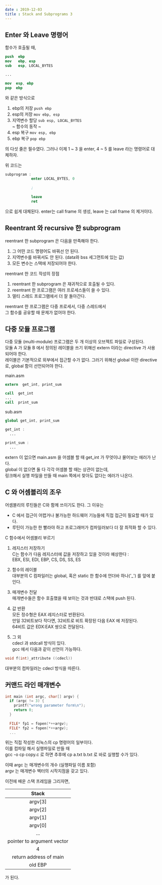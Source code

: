 ```yaml
---
date : 2019-12-03
title : Stack and Subprograms 3
---
```


## Enter 와 Leave 명령어

함수가 호출될 때, 
```nasm
push  ebp
mov   ebp, esp
sub   esp, LOCAL_BYTES

...

mov  esp, ebp
pop  ebp
```
와 같은 방식으로 
1. ebp의 저장 `push ebp`
2. esp의 저장 `mov ebp, esp`
3. 지역변수 할당 `sub esp, LOCAL_BYTES`  
~ 함수의 동작 ~
4. esp 복구 `mov esp, ebp`
5. ebp 복구 `pop ebp`

의 다섯 줄은 필수였다. 그러나 이제 1 ~ 3 을 enter,
4 ~ 5 를 leave 라는 명령어로 대체하자.

위 코드는

```nasm
subprogram :
            enter LOCAL_BYTES, 0
            
            ;
            
            leave
            ret         
```
으로 쉽게 대체된다. enter는 call frame 의 생성,
leave 는 call frame 의 제거이다.  


## Reentrant 와 recursive 한 subprogram

reentrant 한 subprogram 은 다음을 만족해야 한다. 
1. 그 어떤 코드 명령어도 바꿔선 안 된다.  
2. 지역변수를 바꿔서도 안 된다. (data와 bss 세그먼트에 있는 값)  
3. 모든 변수는 스택에 저장되어야 한다.  

reentrant 한 코드 작성의 장점
1. reentrant 한 subprogram 은 재귀적으로 호출될 수 있다.  
2. reentrant 한 프로그램은 여러 프로세스들이 쓸 수 있다.  
3. 멀티 스레드 프로그램에서 더 잘 돌아간다.  

reentrant 한 프로그램은 다중 프로세서, 다중 스레드에서  
그 함수를 공유할 때 문제가 없어야 한다.  


## 다중 모듈 프로그램

다중 모듈 (multi-module) 프로그램은 두 개 이상의 오브젝트 파일로 구성된다.  
모듈 A 가 모듈 B 에서 정의된 레이블을 쓰기 위해선 extern 이라는 directive 가 사용되어야 한다.  
레이블은 기본적으로 외부에서 접근할 수가 없다. 그러기 위해선 global 이란 directive 로, global 함이 선언되어야 한다.  


main.asm
```nasm
extern  get_int, print_sum

call  get_int
...
call  print_sum
```

sub.asm
```nasm
global get_int, print_sum

get_int : 
  ...
  
print_sum :
  ...
```

extern 이 없으면 main.asm 을 어셈블 할 때 get_int 가 무엇이냐 물어보는 에러가 난다.  
global 이 없으면 둘 다 각각 어셈블 할 때는 상관이 없는데,  
링크해서 실행 파일을 만들 때 main 쪽에서 찾아도 없다는 에러가 나온다.  

## C 와 어셈블리의 조우  

어셈블리의 루틴들은 C와 함께 쓰이기도 한다. 그 이유는  
- C 에서 접근이 어렵거나 불가능한 하드웨어 기능들에 직접 접근이 필요할 때가 있다.  
- 루틴이 가능한 한 빨라야 하고 프로그래머가 컴파일러보다 더 잘 최적화 할 수 있다.  

C 함수에서 어셈블리 부르기  

1. 레지스터 저장하기  
C는 함수가 다음 레지스터에 값을 저장하고 있을 것이라 예상한다 :  
EBX, ESI, EDI, EBP, CS, DS, SS, ES   

2. 함수의 레이블  
대부분의 C 컴파일러는 global, 혹은 static 한 함수에 언더바 하나('_') 를 앞에 붙인다.  

3. 매개변수 전달  
매개변수들은 함수 호출했을 때 보이는 것과 반대로 스택에 push 된다.  

4. 값 반환  
모든 정수형은 EAX 레지스터로 반환된다.  
만일 32비트보다 작다면, 32비트로 비트 확장된 다음 EAX 에 저장된다.  
64비트 값은 EDX:EAX 쌍으로 전달된다.  

5. 그 외  
cdecl 과 stdcall 방식이 있다.  
gcc 에서 다음과 같이 선언이 가능하다.  

```c
void f(int)_attribute ((cdecl))
```

대부분의 컴파일러는 cdecl 방식을 따른다.


## 커맨드 라인 매개변수

```c
int main (int argc, char[] argv) {
  if (argc != 3) {
    printf("wrong parameter form\n");
    return 0;
  }
  
  FILE* fp1 = fopen(*++argv);
  FILE* fp2 = fopen(*++argv);
  ...
```

위는 직접 작성한 리눅스의 cp 명령어의 일부이다.  
이를 컴파일 해서 실행파일로 만들 때  
gcc -o cp copy.c 로 하면 추후에
cp a.txt b.txt 로 바로 실행할 수가 있다.

이때 argc 는 매개변수의 개수 (실행파일 이름 포함)  
argv 는 매개변수 벡터의 시작지점을 갖고 있다.  

이전에 배운 스택 프레임을 그리자면,  

|Stack|
|:---:|
|argv[3]|
|argv[2]|
|argv[1]|
|argv[0]|
|...|
|pointer to argument vector|
|4|
|return address of main|
|old EBP|

가 된다.  
